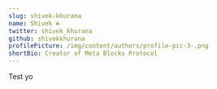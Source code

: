 ```yaml
---
slug: shivek-khurana
name: Shivek ☘️
twitter: shivek_khurana
github: shivekkhurana
profilePicture: /img/content/authors/profile-pic-3-.png
shortBio: Creator of Meta Blocks Protocol
---
```

Test yo